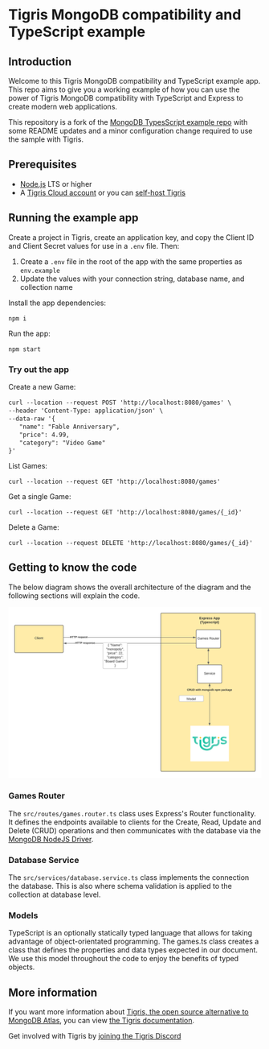 <!-- Modifications Copyright 2023 Tigris Data Inc. -->

# Tigris MongoDB compatibility and TypeScript example

## Introduction

Welcome to this Tigris MongoDB compatibility and TypeScript example app.
This repo aims to give you a working example of how you can use the power of Tigris MongoDB compatibility with TypeScript and Express to create modern web applications.

This repository is a fork of the [MongoDB TypesScript example repo](https://github.com/mongodb-developer/mongodb-typescript-example) with some README updates and a minor configuration change required to use the sample with Tigris.

## Prerequisites

-   [Node.js](https://nodejs.org/en/download/) LTS or higher
-   A [Tigris Cloud account](https://console.preview.tigrisdata.cloud/signup?utm_source=github&utm_medium=github&utm_campaign=tigris-mongodb-typescript-example) or you can [self-host Tigris](https://www.tigrisdata.com/docs/concepts/platform/self-host/?utm_source=github&utm_medium=github&utm_campaign=tigris-mongodb-typescript-example)

## Running the example app

Create a project in Tigris, create an application key, and copy the Client ID and Client Secret values for use in a `.env` file. Then:

1. Create a `.env` file in the root of the app with the same properties as `env.example`
2. Update the values with your connection string, database name, and collection name

Install the app dependencies:

```shell
npm i
```

Run the app:

```shell
npm start
```

### Try out the app

Create a new Game:

```shell
curl --location --request POST 'http://localhost:8080/games' \
--header 'Content-Type: application/json' \
--data-raw '{
   "name": "Fable Anniversary",
   "price": 4.99,
   "category": "Video Game"
}'
```

List Games:

```shell
curl --location --request GET 'http://localhost:8080/games'
```

Get a single Game:

```shell
curl --location --request GET 'http://localhost:8080/games/{_id}'
```

Delete a Game:

```shell
curl --location --request DELETE 'http://localhost:8080/games/{_id}'
```

## Getting to know the code

The below diagram shows the overall architecture of the diagram and the following sections will explain the code.

![Architecture diagram of the application](./images/diagram.png)

### Games Router

The `src/routes/games.router.ts` class uses Express's Router functionality. It defines the endpoints available to clients for the Create, Read, Update and Delete (CRUD) operations and then communicates with the database via the [MongoDB NodeJS Driver](https://github.com/mongodb/node-mongodb-native).

### Database Service

The `src/services/database.service.ts` class implements the connection the database. This is also where schema validation is applied to the collection at database level.

### Models

TypeScript is an optionally statically typed language that allows for taking advantage of object-orientated programming. The games.ts class creates a class that defines the properties and data types expected in our document. We use this model throughout the code to enjoy the benefits of typed objects.

## More information

If you want more information about [Tigris, the open source alternative to MongoDB Atlas](https://www.tigrisdata.com?utm_source=github&utm_medium=github&utm_campaign=tigris-mongodb-typescript-example), you can view [the Tigris documentation](https://www.tigris.com/docs/?utm_source=github&utm_medium=github&utm_campaign=tigris-mongodb-typescript-example).

Get involved with Tigris by [joining the Tigris Discord](https://www.tigrisdata.com/discord/?utm_source=github&utm_medium=github&utm_campaign=tigris-mongodb-typescript-example)
